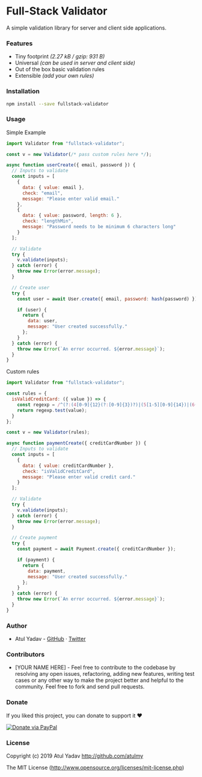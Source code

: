 # Full-Stack Validator

A simple validation library for server and client side applications.

### Features

- Tiny footprint _(2.27 kB / gzip: 931 B)_
- Universal _(can be used in server and client side)_
- Out of the box basic validation rules
- Extensible _(add your own rules)_

### Installation

```bash
npm install --save fullstack-validator
```

### Usage

Simple Example

```javascript
import Validator from "fullstack-validator";

const v = new Validator(/* pass custom rules here */);

async function userCreate({ email, password }) {
  // Inputs to validate
  const inputs = [
    {
      data: { value: email },
      check: "email",
      message: "Please enter valid email."
    },
    {
      data: { value: password, length: 6 },
      check: "lengthMin",
      message: "Password needs to be minimum 6 characters long"
    }
  ];

  // Validate
  try {
    v.validate(inputs);
  } catch (error) {
    throw new Error(error.message);
  }

  // Create user
  try {
    const user = await User.create({ email, password: hash(password) });

    if (user) {
      return {
        data: user,
        message: "User created successfully."
      };
    }
  } catch (error) {
    throw new Error(`An error occurred. ${error.message}`);
  }
}
```

Custom rules

```javascript
import Validator from "fullstack-validator";

const rules = {
  isValidCreditCard: ({ value }) => {
    const regexp = /^(?:(4[0-9]{12}(?:[0-9]{3})?)|(5[1-5][0-9]{14})|(6(?:011|5[0-9]{2})[0-9]{12})|(3[47][0-9]{13})|(3(?:0[0-5]|[68][0-9])[0-9]{11})|((?:2131|1800|35[0-9]{3})[0-9]{11}))$/;
    return regexp.test(value);
  }
};

const v = new Validator(rules);

async function paymentCreate({ creditCardNumber }) {
  // Inputs to validate
  const inputs = [
    {
      data: { value: creditCardNumber },
      check: "isValidCreditCard",
      message: "Please enter valid credit card."
    }
  ];

  // Validate
  try {
    v.validate(inputs);
  } catch (error) {
    throw new Error(error.message);
  }

  // Create payment
  try {
    const payment = await Payment.create({ creditCardNumber });

    if (payment) {
      return {
        data: payment,
        message: "User created successfully."
      };
    }
  } catch (error) {
    throw new Error(`An error occurred. ${error.message}`);
  }
}
```

### Author

- Atul Yadav - [GitHub](https://github.com/atulmy) · [Twitter](https://twitter.com/atulmy)

### Contributors

- [YOUR NAME HERE] - Feel free to contribute to the codebase by resolving any open issues, refactoring, adding new features, writing test cases or any other way to make the project better and helpful to the community. Feel free to fork and send pull requests.

### Donate

If you liked this project, you can donate to support it ❤️

[![Donate via PayPal](https://raw.githubusercontent.com/atulmy/atulmy.github.io/master/images/mix/paypal-me-smaller.png)](http://paypal.me/atulmy)

### License

Copyright (c) 2019 Atul Yadav <http://github.com/atulmy>

The MIT License (<http://www.opensource.org/licenses/mit-license.php>)
